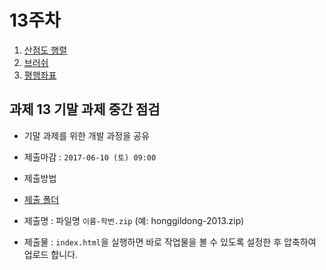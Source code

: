 13주차
===

1. [산점도 행렬](./01_splom.md)
2. [브러쉬](./02_brush.md)
3. [평행좌표](./03_parcoords.md)


## 과제 13 기말 과제 중간 점검

- 기말 과제를 위한 개발 과정을 공유


- 제출마감 : `2017-06-10 (토) 09:00`
- 제출방법
 - [제출 폴더](https://www.dropbox.com/request/BxU8mAQRN3iBj3kzorau)
 - 제출명 : 파일명 `이름-학번.zip` (예: honggildong-2013.zip)
 - 제출물 : `index.html`을 실행하면 바로 작업물을 볼 수 있도록 설정한 후 압축하여 업로드 합니다.
